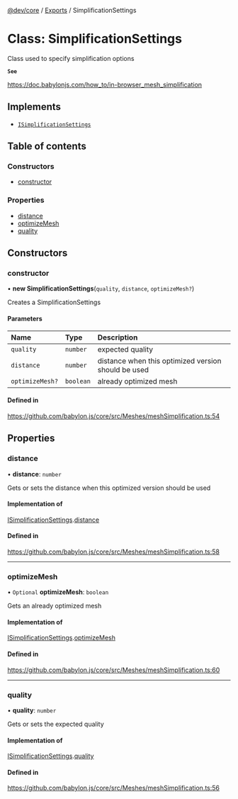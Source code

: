 [@dev/core](../README.md) / [Exports](../modules.md) / SimplificationSettings

# Class: SimplificationSettings

Class used to specify simplification options

**`See`**

https://doc.babylonjs.com/how_to/in-browser_mesh_simplification

## Implements

- [`ISimplificationSettings`](../interfaces/ISimplificationSettings.md)

## Table of contents

### Constructors

- [constructor](SimplificationSettings.md#constructor)

### Properties

- [distance](SimplificationSettings.md#distance)
- [optimizeMesh](SimplificationSettings.md#optimizemesh)
- [quality](SimplificationSettings.md#quality)

## Constructors

### constructor

• **new SimplificationSettings**(`quality`, `distance`, `optimizeMesh?`)

Creates a SimplificationSettings

#### Parameters

| Name | Type | Description |
| :------ | :------ | :------ |
| `quality` | `number` | expected quality |
| `distance` | `number` | distance when this optimized version should be used |
| `optimizeMesh?` | `boolean` | already optimized mesh |

#### Defined in

https://github.com/babylon.js/core/src/Meshes/meshSimplification.ts:54

## Properties

### distance

• **distance**: `number`

Gets or sets the distance when this optimized version should be used

#### Implementation of

[ISimplificationSettings](../interfaces/ISimplificationSettings.md).[distance](../interfaces/ISimplificationSettings.md#distance)

#### Defined in

https://github.com/babylon.js/core/src/Meshes/meshSimplification.ts:58

___

### optimizeMesh

• `Optional` **optimizeMesh**: `boolean`

Gets an already optimized mesh

#### Implementation of

[ISimplificationSettings](../interfaces/ISimplificationSettings.md).[optimizeMesh](../interfaces/ISimplificationSettings.md#optimizemesh)

#### Defined in

https://github.com/babylon.js/core/src/Meshes/meshSimplification.ts:60

___

### quality

• **quality**: `number`

Gets or sets the expected quality

#### Implementation of

[ISimplificationSettings](../interfaces/ISimplificationSettings.md).[quality](../interfaces/ISimplificationSettings.md#quality)

#### Defined in

https://github.com/babylon.js/core/src/Meshes/meshSimplification.ts:56

